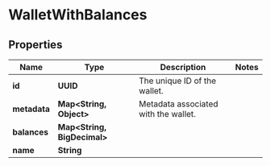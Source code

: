 

# WalletWithBalances


## Properties

| Name | Type | Description | Notes |
|------------ | ------------- | ------------- | -------------|
|**id** | **UUID** | The unique ID of the wallet. |  |
|**metadata** | **Map&lt;String, Object&gt;** | Metadata associated with the wallet. |  |
|**balances** | **Map&lt;String, BigDecimal&gt;** |  |  |
|**name** | **String** |  |  |



